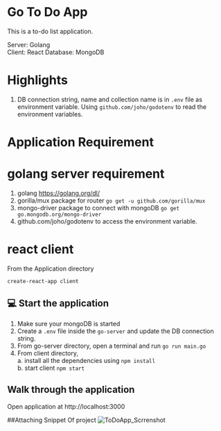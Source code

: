 # Go To Do App

This is a to-do list application.

Server: Golang  
Client: React
Database: MongoDB

# Highlights

1. DB connection string, name and collection name is in `.env` file as environment variable. Using `github.com/joho/godotenv` to read the environment variables.

# Application Requirement

# golang server requirement

1. golang https://golang.org/dl/
2. gorilla/mux package for router `go get -u github.com/gorilla/mux`
3. mongo-driver package to connect with mongoDB `go get go.mongodb.org/mongo-driver`
4. github.com/joho/godotenv to access the environment variable.

# react client

From the Application directory

`create-react-app client`

## :computer: Start the application

1. Make sure your mongoDB is started
2. Create a `.env` file inside the `go-server` and update the DB connection string.
3. From go-server directory, open a terminal and run
   `go run main.go`
4. From client directory,  
   a. install all the dependencies using `npm install`  
   b. start client `npm start`

## Walk through the application

Open application at http://localhost:3000

##Attaching Snippet Of project
![ToDoApp_Scrrenshot](https://user-images.githubusercontent.com/100672895/162112946-e487b892-ad04-4cb2-82c3-212c2c654c6f.png)

